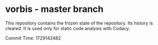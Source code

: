 # vorbis - master branch

This repository contains the frozen state of the repository.
Its history is cleared. It is used only for static code
analysis with Codacy.

Commit Time: 1729142482